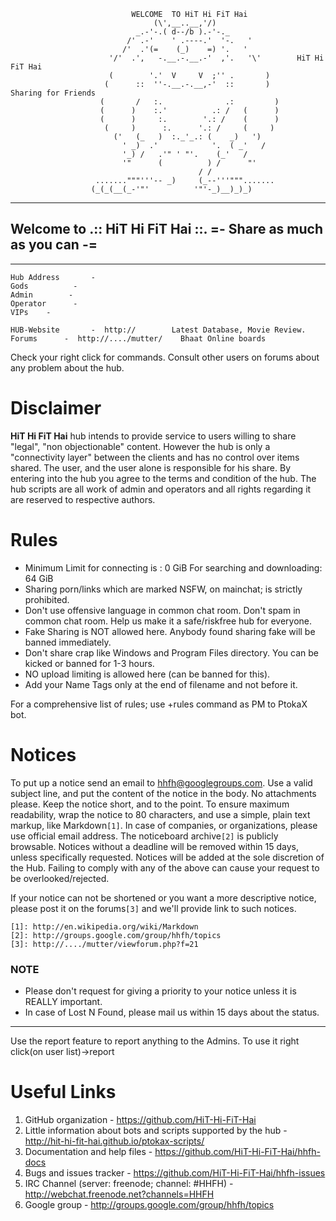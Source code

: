                               WELCOME  TO HiT Hi FiT Hai
                                    (\',__..__,'/)
                                _.-'-.( d--/b ).-'-._
                              /' .-'    ' .----.'  '-.   '
                             /'  .'(=    (_)    =) '.   '
                          '/'  .',   -.__.-.__.-'  ,'.   '\'        HiT Hi FiT Hai
                          (        '.'  V     V  ;'' .       )
                         (      ::  ''-.__.-.__,-'  ::       )      Sharing for Friends
                        (       /   :.              .:         )
                        (      )    :.'          .: /   (      )
                        (      )     :.        '.: /    (      )
                         (     )      :.      '.: /     (     )
                           ('   (_   )  :._'_.: (    _)   ')
                             ' _)  .'            '.  ( _'   /
                             '_) /   .'" ' "'.    (_'   /
                             '"      (          ) /      "'
                                              / /
                       ......."""'''-- _)     (_--'''""".......
                      (_(_(__(_-'"'          '"'-_)__)_)_)

--- --- --- --- --- --- --- --- --- --- --- --- --- --- --- --- --- --- --- --- --- --- --- ---
## Welcome to .:: HiT Hi FiT Hai ::.	   =- Share as much as you can -=
--- --- --- --- --- --- --- --- --- --- --- --- --- --- --- --- --- --- --- --- --- --- --- ---

	Hub Address       -
	Gods	      -
	Admin	     -
	Operator	  -
	VIPs	-

	HUB-Website       -  http://	    Latest Database, Movie Review.
	Forums	    -  http://..../mutter/    Bhaat Online boards

Check your right click for commands. Consult other users on forums about any problem about the hub.

Disclaimer
==========

**HiT Hi FiT Hai** hub intends to provide service to users willing to share "legal", "non objectionable"
content. However the hub is only a "connectivity layer" between the clients and has no control over
items shared. The user, and the user alone is responsible for his share. By entering into the hub you agree
to the terms and condition of the hub.  The hub scripts are all work of admin and operators and all rights
regarding it are reserved to respective authors.

Rules
=====

* Minimum Limit for connecting is : 0 GiB For searching and downloading: 64 GiB
* Sharing porn/links which are marked NSFW, on mainchat; is strictly prohibited.
* Don't use offensive language in common chat room. Don't spam in common chat room. Help us make it a
safe/riskfree hub for everyone.
* Fake Sharing is NOT allowed here. Anybody found sharing fake will be banned immediately.
* Don't share crap like Windows and Program Files directory. You can be kicked or banned for 1-3 hours.
* NO upload limiting is allowed here (can be banned for this).
* Add your Name Tags only at the end of filename and not before it.

For a comprehensive list of rules; use +rules command as PM to PtokaX bot.

Notices
=====

To put up a notice send an email to hhfh@googlegroups.com. Use a valid subject line, and put the content
of the notice in the body. No attachments please. Keep the notice short, and to the point. To ensure
maximum readability, wrap the notice to 80 characters, and use a simple, plain text markup, like Markdown`[1]`.
In case of companies, or organizations, please use official email address. The noticeboard archive`[2]` is
publicly browsable. Notices without a deadline will be removed within 15 days, unless specifically requested.
Notices will be added at the sole discretion of the Hub. Failing to comply with any of the above can cause
your request to be overlooked/rejected.

If your notice can not be shortened or you want a more descriptive notice, please post it on the
forums`[3]` and we'll provide link to such notices.

	[1]: http://en.wikipedia.org/wiki/Markdown
	[2]: http://groups.google.com/group/hhfh/topics
	[3]: http://..../mutter/viewforum.php?f=21

### NOTE

* Please don't request for giving a priority to your notice unless it is REALLY important.
* In case of Lost N Found, please mail us within 15 days about the status.

--- --- --- --- --- --- --- --- --- --- --- --- --- --- --- --- --- --- --- --- --- --- ---

Use the report feature to report anything to the Admins. To use it right click(on user list)->report

Useful Links
========

1. GitHub organization - https://github.com/HiT-Hi-FiT-Hai
2. Little information about bots and scripts supported by the hub - http://hit-hi-fit-hai.github.io/ptokax-scripts/
3. Documentation and help files - https://github.com/HiT-Hi-FiT-Hai/hhfh-docs
4. Bugs and issues tracker - https://github.com/HiT-Hi-FiT-Hai/hhfh-issues
5. IRC Channel (server: freenode; channel: #HHFH) - http://webchat.freenode.net?channels=HHFH
6. Google group - http://groups.google.com/group/hhfh/topics
